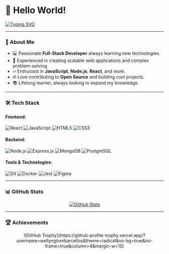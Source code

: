 # 👋 Hello World!

[![Typing SVG](https://readme-typing-svg.demolab.com?font=Fira+Code&size=22&pause=1000&color=32A852&width=435&lines=Software+Engineer;Full-Stack+Developer;Tech+Enthusiast)](https://git.io/typing-svg)

---

### 🌟 About Me
- 💻 Passionate **Full-Stack Developer** always learning new technologies.
- 🚀 Experienced in creating scalable web applications and complex problem-solving.
- 🔥 Enthusiast in **JavaScript**, **Node.js**, **React**, and more.
- 🌐 Love contributing to **Open Source** and building cool projects.
- 📚 Lifelong learner, always looking to expand my knowledge.

---

### 🛠️ Tech Stack

#### **Frontend:**
![React](https://img.shields.io/badge/-React-61DAFB?style=flat-square&logo=react&logoColor=white)
![JavaScript](https://img.shields.io/badge/-JavaScript-F7DF1E?style=flat-square&logo=javascript&logoColor=black)
![HTML5](https://img.shields.io/badge/-HTML5-E34F26?style=flat-square&logo=html5&logoColor=white)
![CSS3](https://img.shields.io/badge/-CSS3-1572B6?style=flat-square&logo=css3)

#### **Backend:**
![Node.js](https://img.shields.io/badge/-Node.js-339933?style=flat-square&logo=node.js&logoColor=white)
![Express.js](https://img.shields.io/badge/-Express.js-000000?style=flat-square&logo=express&logoColor=white)
![MongoDB](https://img.shields.io/badge/-MongoDB-47A248?style=flat-square&logo=mongodb&logoColor=white)
![PostgreSQL](https://img.shields.io/badge/-PostgreSQL-336791?style=flat-square&logo=postgresql&logoColor=white)

#### **Tools & Technologies:**
![Git](https://img.shields.io/badge/-Git-F05032?style=flat-square&logo=git&logoColor=white)
![Docker](https://img.shields.io/badge/-Docker-2496ED?style=flat-square&logo=docker&logoColor=white)
![Jest](https://img.shields.io/badge/-Jest-C21325?style=flat-square&logo=jest&logoColor=white)
![Figma](https://img.shields.io/badge/-Figma-F24E1E?style=flat-square&logo=figma&logoColor=white)

---

### 📊 GitHub Stats

<div align="center">
  <a href="#">
    <img src="https://github-readme-stats.vercel.app/api?username=wellyngtombarcellos&show_icons=true&theme=radical" alt="GitHub Stats" />
  </a>
</div>


---

### 🏆 Achievements

<div align="center">
![GitHub Trophy](https://github-profile-trophy.vercel.app/?username=wellyngtombarcellos&theme=radical&no-bg=true&no-frame=true&column=4&margin-w=15)
</div>
